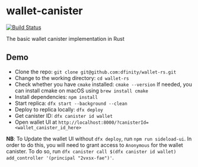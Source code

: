 # wallet-canister

[![Build Status](https://github.com/dfinity-lab/wallet-canister/workflows/build/badge.svg)](https://github.com/dfinity-lab/wallet-canister/actions?query=workflow%3Abuild)

The basic wallet canister implementation in Rust


## Demo

- Clone the repo: `git clone git@github.com:dfinity/wallet-rs.git`
- Change to the working directory: `cd wallet-rs`
- Check whether you have `cmake` installed: `cmake --version`
  If needed, you can install cmake on macOS using `brew install cmake`
- Install dependencies: `npm install`
- Start replica: `dfx start --background --clean`
- Deploy to replica locally: `dfx deploy`
- Get canister ID: `dfx canister id wallet`
- Open wallet UI at `http://localhost:8000/?canisterId=<wallet_canister_id_here>`


**NB**: To Update the wallet UI without `dfx deploy`, run `npm run sideload-ui`. In order to do this, you will need to grant access to `Anonymous` for the wallet canister. To do so, run `dfx canister call $(dfx canister id wallet) add_controller '(principal "2vxsx-fae")'`.
